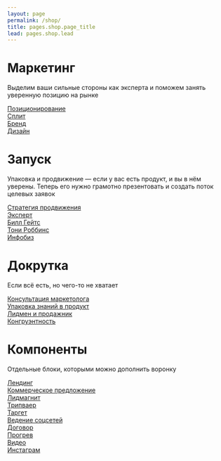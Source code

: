 ```yaml
---
layout: page
permalink: /shop/
title: pages.shop.page_title
lead: pages.shop.lead
---
```


# **Маркетинг**

Выделим ваши сильные стороны как эксперта и поможем занять уверенную позицию на рынке

[Позиционирование](pos)  
[Сплит](split)  
[Бренд](brand)  
[Дизайн](design)

# Запуск

Упаковка и продвижение — если у вас есть продукт, и вы в нём уверены. Теперь его нужно грамотно презентовать и создать поток целевых заявок

[Стратегия продвижения](front)  
[Эксперт](expert)  
[Билл Гейтс](bill)  
[Тони Роббинс](tony)  
[Инфобиз](infobiz)

# Докрутка

Если всё есть, но чего-то не хватает

[Консультация маркетолога](marketer)  
[Упаковка знаний в продукт](boxing)  
[Лидмен и продажник](sales)  
[Конгруэнтность](auth)

# Компоненты

Отдельные блоки, которыми можно дополнить воронку

[Лендинг](lp)  
[Коммерческое предложение](kp)  
[Лидмагнит](lm)  
[Трипваер](tw)  
[Таргет](target)  
[Ведение соцсетей](smm)  
[Договор](contract)  
[Прогрев](warmup)  
[Видео](video)  
[Инстаграм](instagram)  